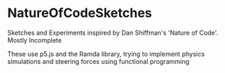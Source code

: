# NatureOfCodeSketches
Sketches and Experiments inspired by Dan Shiffman's 'Nature of Code'. Mostly Incomplete

These use p5.js and the Ramda library, trying to implement physics simulations and steering forces using functional programming
